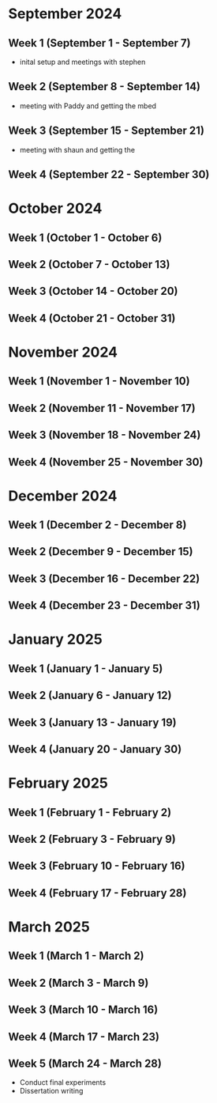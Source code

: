 # September 2024 

## Week 1 (September 1 - September 7)
- inital setup and meetings with stephen
## Week 2 (September 8 - September 14)
- meeting with Paddy and getting the mbed
## Week 3 (September 15 - September 21)
- meeting with shaun and getting the 
## Week 4 (September 22 - September 30)


# October 2024 

## Week 1 (October 1 - October 6)

## Week 2 (October 7 - October 13)

## Week 3 (October 14 - October 20)

## Week 4 (October 21 - October 31)


# November 2024 

## Week 1 (November 1 - November 10)

## Week 2 (November 11 - November 17)

## Week 3 (November 18 - November 24)

## Week 4 (November 25 - November 30)


# December 2024

## Week 1 (December 2 - December 8)

## Week 2 (December 9 - December 15)

## Week 3 (December 16 - December 22)

## Week 4 (December 23 - December 31)


# January 2025 

## Week 1 (January 1 - January 5)

## Week 2 (January 6 - January 12)

## Week 3 (January 13 - January 19)

## Week 4 (January 20 - January 30)


# February 2025 


## Week 1 (February 1 - February 2)

## Week 2 (February 3 - February 9)

## Week 3 (February 10 - February 16)

## Week 4 (February 17 - February 28)


# March 2025 

## Week 1 (March 1 - March 2)

## Week 2 (March 3 - March 9)

## Week 3 (March 10 - March 16)

## Week 4 (March 17 - March 23)

## Week 5 (March 24 - March 28)
- Conduct final experiments
- Dissertation writing 